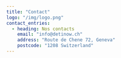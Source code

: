 ```yaml
---
title: "Contact"
logo: "/img/logo.png"
contact_entries:
  - heading: Nos contacts
    email: "info@detinow.ch"
    address: "Route de Chene 72, Geneva"
    postcode: "1208 Switzerland"
---
```


